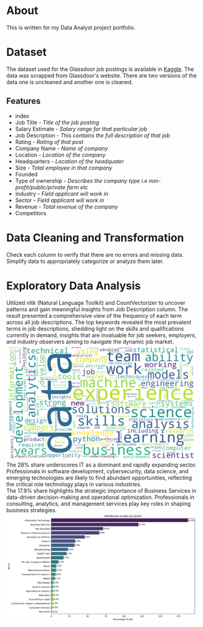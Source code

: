 <h1>About</h1>
This is written for my Data Analyst project portfolio.
<h1>Dataset</h1>
The dataset used for the Glassdoor job postings is available in <a href='https://www.kaggle.com/datasets/rashikrahmanpritom/data-science-job-posting-on-glassdoor'>Kaggle</a>.
The data was scrapped from Glassdoor's website. There are two versions of the data one is uncleaned and another one is cleaned.
<h2>Features</h2>
  <ul>
    <li>index</li>
    <li>Job Title - <i>Title of the job posting</i></li>
    <li>Salary Estimate - <i>Salary range for that particular job</i></li>
    <li>Job Description - <i>This contains the full description of that job</i></li>
    <li>Rating - <i>Rating of that post</i></li>
    <li>Company Name - <i>Name of company</i></li>
    <li>Location - <i>Location of the company</i></li>
    <li>Headquarters - <i>Location of the headquater</i></li>
    <li>Size - <i>Total employee in that company</i></li>
    <li>Founded</li>
    <li>Type of ownership - <i>Describes the company type i.e non-profit/public/private farm etc</i></li>
    <li>Industry - <i>Field applicant will work in</i></li>
    <li>Sector - <i>Field applicant will work in</i></li>
    <li>Revenue - <i>Total revenue of the company</i></li>
    <li>Competitors</li>
  </ul>
<h1>Data Cleaning and Transformation</h1>
Check each column to verify that there are no errors and missing data.
<br>
Simplify data to appropriately categorize or analyze them later.
<h1>Exploratory Data Analysis</h1>
Utilized nltk (Natural Language Toolkit) and CountVectorizer to uncover patterns and gain meaningful insights from Job Description column. The result presented a comprehensive view of the frequency of each term across all job descriptions. The top keywords revealed the most prevalent terms in job descriptions, shedding light on the skills and qualifications currently in demand, insights that are invaluable for job seekers, employers, and industry observers aiming to navigate the dynamic job market.
<br>
<img src='Images/WordCloud.png' width=500px, length=150px alt='Word Cloud'>
The 28% share underscores IT as a dominant and rapidly expanding sector. Professionals in software development, cybersecurity, data science, and emerging technologies are likely to find abundant opportunities, reflecting the critical role technology plays in various industries.
<br>
The 17.9% share highlights the strategic importance of Business Services in data-driven decision-making and operational optimization. Professionals in consulting, analytics, and management services play key roles in shaping business strategies.
<br>
<img src='Images/Sector.png' width=500px, length=150px alt='Sector'>
